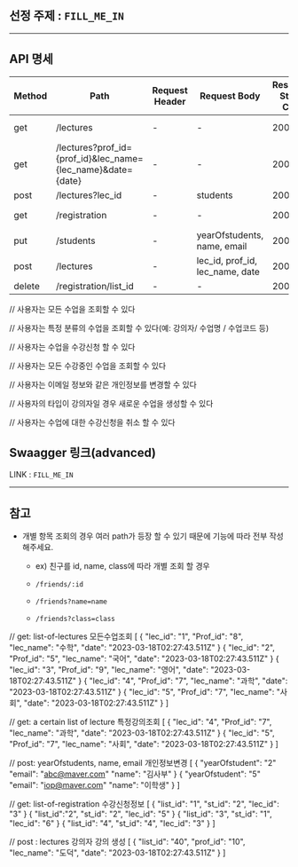 ## 선정 주제 : `FILL_ME_IN`
---
## API 명세
| Method | Path | Request Header | Request Body | Response Status Code | Response Body |
|---|---|---|---|---|---|
| get | /lectures | - | - | 200 | list-of-lectures |
| get | /lectures?prof_id={prof_id}&lec_name={lec_name}&date={date} | - | - | 200 | a certain list of lecture |
| post | /lectures?lec_id | - | students | 200 | ok |
| get | /registration | - | - | 200 | list-of-registration |
| put | /students | - | yearOfstudents, name, email | 200 | ok |
| post | /lectures | - | lec_id, prof_id, lec_name, date | 200 | ok |
| delete | /registration/list_id | - | - | 200 | ok |



// 사용자는 모든 수업을 조회할 수 있다

// 사용자는 특정 분류의 수업을 조회할 수 있다(예: 강의자/ 수업명 / 수업코드 등)

// 사용자는 수업을 수강신청 할 수 있다

// 사용자는 모든 수강중인 수업을 조회할 수 있다

// 사용자는 이메일 정보와 같은 개인정보를 변경할 수 있다

// 사용자의 타입이 강의자일 경우 새로운 수업을 생성할 수 있다

// 사용자는 수업에 대한 수강신청을 취소 할 수 있다


## Swaagger 링크(advanced)
LINK : `FILL_ME_IN`

---

## 참고
- 개별 항목 조회의 경우 여러 path가 등장 할 수 있기 때문에 기능에 따라 전부 작성해주세요.
    - ex) 친구를 id, name, class에 따라 개별 조회 할 경우
        
    - `/friends/:id` 
    - `/friends?name=name`
    - `/friends?class=class`

// get: list-of-lectures 모든수업조회
[
    {
         "lec_id": "1",
         "Prof_id": "8",
             "lec_name": "수학",
             "date": "2023-03-18T02:27:43.511Z"
    }
    {
         "lec_id": "2",
         "Prof_id": "5",
             "lec_name": "국어",
             "date": "2023-03-18T02:27:43.511Z"
    }
    {
         "lec_id": "3",
         "Prof_id": "9",
             "lec_name": "영어",
             "date": "2023-03-18T02:27:43.511Z"
    }
    {
         "lec_id": "4",
         "Prof_id": "7",
             "lec_name": "과학",
             "date": "2023-03-18T02:27:43.511Z"
    }
    {
         "lec_id": "5",
         "Prof_id": "7",
             "lec_name": "사회",
             "date": "2023-03-18T02:27:43.511Z"
    }
]

// get: a certain list of lecture 특정강의조회
[
    {
         "lec_id": "4",
         "Prof_id": "7",
             "lec_name": "과학",
             "date": "2023-03-18T02:27:43.511Z"
    }
    {
         "lec_id": "5",
         "Prof_id": "7",
             "lec_name": "사회",
             "date": "2023-03-18T02:27:43.511Z"
    }
]

// post: yearOfstudents, name, email 개인정보변경
[
    {
        "yearOfstudent": "2"
        "email": "abc@maver.com"
        "name": "김사부"
    }
    {
        "yearOfstudent": "5"
        "email": "iop@maver.com"
        "name": "이학생"
    }
]

// get: list-of-registration 수강신청정보
[
  {
    "list_id": "1",
    "st_id": "2",
    "lec_id": "3"
  }
  {
    "list_id":"2",
    "st_id": "2",
    "lec_id": "5"
  }
  {
    "list_id": "3",
    "st_id": "1",
    "lec_id": "6"
  }
  {
    "list_id": "4",
    "st_id": "4",
    "lec_id": "3"
  }
]

// post : lectures 강의자 강의 생성
[
  {
    "list_id": "40",
    "prof_id": "10",
    "lec_name": "도덕",
    "date": "2023-03-18T02:27:43.511Z"
  }
]
